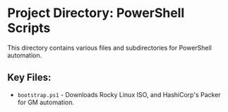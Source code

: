# Project Directory: PowerShell Scripts

This directory contains various files and subdirectories for PowerShell automation. 


## Key Files:

- `bootstrap.ps1` - Downloads Rocky Linux ISO, and HashiCorp's Packer for GM automation.
